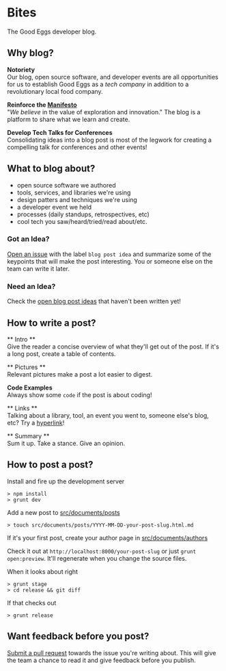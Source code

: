 # Bites
The Good Eggs developer blog.


Why blog?
---------

**Notoriety**  
Our blog, open source software, and developer events are all opportunities for us
to establish Good Eggs as a _tech company_ in addition to a revolutionary local food company.

**Reinforce the [Manifesto](https://github.com/goodeggs/bites/blob/master/src/documents/posts/2014-02-25-manifesto.html.md#we-believe)**  
"_We believe_ in the value of exploration and innovation." The blog is a platform to share what we learn and create.

**Develop Tech Talks for Conferences**  
Consolidating ideas into a blog post is most of the legwork for creating a compelling talk for conferences and other events!


What to blog about?
-------------------
* open source software we authored
* tools, services, and libraries we're using
* design patters and techniques we're using
* a developer event we held
* processes (daily standups, retrospectives, etc)
* cool tech you saw/heard/tried/read about/etc.

### Got an Idea?
[Open an issue](https://github.com/goodeggs/bites/issues/new) with the label `blog post idea` and summarize some of the keypoints that will make the post interesting. You or someone else on the team can write it later.

### Need an Idea?
Check the [open blog post ideas](https://github.com/goodeggs/bites/issues?labels=blog+post+idea&state=open) that haven't been written yet!

How to write a post?
--------------------

** Intro **  
Give the reader a concise overview of what they'll get out of the post. If it's a long post, create a table of contents.

** Pictures **  
Relevant pictures make a post a lot easier to digest.

**Code Examples**  
Always show some `code` if the post is about coding!

** Links **  
Talking about a library, tool, an event you went to, someone else's blog, etc? Try a [hyperlink](http://en.wikipedia.org/wiki/Hyperlink)!

** Summary **  
Sum it up. Take a stance. Give an opinion.


How to post a post?
-------------------
Install and fire up the development server

    > npm install
    > grunt dev

Add a new post to [src/documents/posts](https://github.com/goodeggs/bites/tree/master/src/documents/posts)

    > touch src/documents/posts/YYYY-MM-DD-your-post-slug.html.md

If it's your first post, create your author page in [src/documents/authors](https://github.com/goodeggs/bites/tree/master/src/documents/authors)

Check it out at `http://localhost:8000/your-post-slug` or just `grunt open:preview`.  It'll regenerate when you change the source files.

When it looks about right

    > grunt stage
    > cd release && git diff

If that checks out

    > grunt release


Want feedback before you post?
-----------------------
[Submit a pull request](https://github.com/goodeggs/bites/compare/) towards the issue you're writing about. This will give the team a chance to read it and give feedback before you publish.
